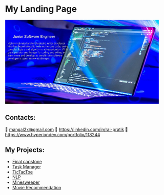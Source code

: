 # My Landing Page


  
<img alt="Background image" src="/image/bg_image.jpg">

## Contacts:
📧 mangal2x@gmail.com         🔗 https://linkedin.com/in/rai-pratik         🔗 https://www.hyperiondev.com/portfolio/118244       
## My Projects:
* [Final capstone](https://github.com/4rr0wh34d/final_capstone)
* [Task Manager](https://github.com/4rr0wh34d/Task_Manager)
* [TicTacToe](https://github.com/4rr0wh34d/TicTacToe_console)
* [NLP](https://github.com/4rr0wh34d/NLP)
* [Minesweeper](https://github.com/4rr0wh34d/minesweeper)
* [Movie Recommendation](https://github.com/4rr0wh34d/Movie_recommendation)

<!-- **4rr0wh34d/4rr0wh34d** is a ✨ _special_ ✨ repository because its `README.md` (this file) appears on your GitHub profile.



Here are some ideas to get you started:

▶️ 

- 🔭 I’m currently working on ...
- 🌱 I’m currently learning ...
- 👯 I’m looking to collaborate on ...
- 🤔 I’m looking for help with ...
- 💬 Ask me about ...
- 📫 How to reach me: ...
- 😄 Pronouns: ...
- ⚡ Fun fact: ...
-->
